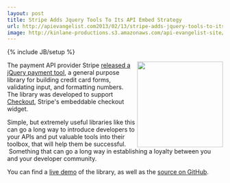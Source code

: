 ```yaml
---
layout: post
title: Stripe Adds Jquery Tools To Its API Embed Strategy
url: http://apievangelist.com2013/02/13/stripe-adds-jquery-tools-to-its-api-embed-strategy/
image: http://kinlane-productions.s3.amazonaws.com/api-evangelist-site/blog/stripe-checkout-widget.png
---
```

{% include JB/setup %}
<p>
     <img src="https://s3.amazonaws.com/kinlane-productions/api-evangelist/stripe/stripe-checkout-widget.png"  width="200" align="right" />
</p>
<p>
     The payment API provider Stripe <a href="https://stripe.com/blog/jquery-payment">released a jQuery payment tool</a>, a general purpose library for building credit card forms, validating input, and formatting numbers. The library was developed to support <a href="https://stripe.com/blog/stripe-checkout">Checkout</a>, Stripe's embeddable checkout widget.
</p>
<p>
     Simple, but extremely useful libraries like this can go a long way to introduce developers to your APIs and put valuable tools into their toolbox, that will help them be successful.  Something that can go a long way in establishing a loyalty between you and your developer community.
</p>
<p>
     You can find a <a href="http://stripe.github.com/jquery.payment/example/">live demo</a> of the library, as well as the <a href="https://github.com/stripe/jquery.payment">source on GitHub</a>.
</p>

